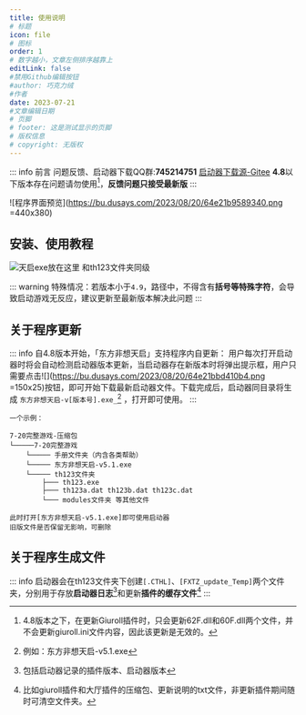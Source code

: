 ```yaml
---
title: 使用说明
# 标题
icon: file
# 图标
order: 1
# 数字越小，文章左侧排序越靠上
editLink: false
#禁用Github编辑按钮
#author: 巧克力绒
#作者
date: 2023-07-21
#文章编辑日期
# 页脚
# footer: 这是测试显示的页脚
# 版权信息
# copyright: 无版权
---
```


::: info 前言
问题反馈、启动器下载QQ群:**745214751**
[启动器下载源-Gitee](https://gitee.com/zhongzi26/fxtq/releases)
**4.8**以下版本存在问题请勿使用[^first]，**反馈问题只接受最新版**
:::

![程序界面预览](https://bu.dusays.com/2023/08/20/64e21b9589340.png =440x380)

## 安装、使用教程

![**天启exe放在这里** 和th123文件夹同级](https://bu.dusays.com/2023/08/20/64e21ba827c01.png)

::: warning
特殊情况：若版本小于```4.9```，路径中，不得含有**括号等特殊字符**，会导致启动游戏无反应，建议更新至最新版本解决此问题
:::

## 关于程序更新
::: info
自4.8版本开始，「东方非想天启」支持程序内自更新：
用户每次打开启动器时将会自动检测启动器版本更新，当启动器存在新版本时将弹出提示框，用户只需要点击![](https://bu.dusays.com/2023/08/20/64e21bbd410b4.png =150x25)按钮，即可开始下载最新启动器文件。下载完成后，启动器同目录将生成 ```东方非想天启-v[版本号].exe_```[^second] ，打开即可使用。
:::

```
一个示例：

7-20完整游戏-压缩包
└─────7-20完整游戏
    └───── 手册文件夹（内含各类帮助）
    └───── 东方非想天启-v5.1.exe
    └───── th123文件夹
        ├─── th123.exe
        ├─── th123a.dat th123b.dat th123c.dat
        └─── modules文件夹 等其他文件

此时打开[东方非想天启-v5.1.exe]即可使用启动器
旧版文件是否保留无影响，可删除
```


## 关于程序生成文件
::: info
启动器会在th123文件夹下创建```[.CTHL]```、```[FXTZ_update_Temp]```两个文件夹，分别用于存放**启动器日志**[^third]和更新**插件的缓存文件**[^forth]
:::


[^first]: 4.8版本之下，在更新Giuroll插件时，只会更新62F.dll和60F.dll两个文件，并不会更新giuroll.ini文件内容，因此该更新是无效的。
[^second]: 例如：东方非想天启-v5.1.exe
[^third]: 包括启动器记录的插件版本、启动器版本
[^forth]: 比如giuroll插件和大厅插件的压缩包、更新说明的txt文件，非更新插件期间随时可清空文件夹。